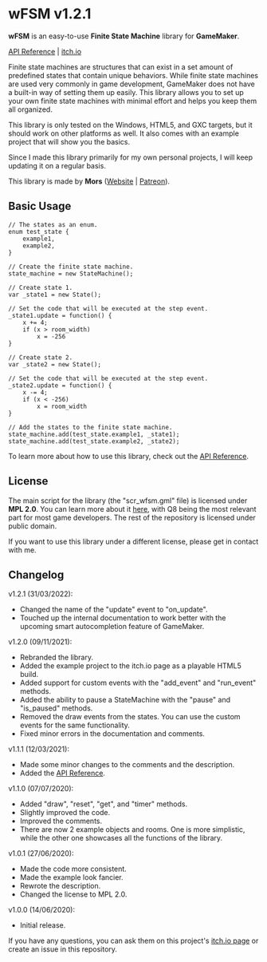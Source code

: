 # wFSM v1.2.1

**wFSM** is an easy-to-use **Finite State Machine** library for **GameMaker**.

[API Reference](https://github.com/MorsGames/wFSM/wiki) | [itch.io](https://mors-games.itch.io/wFSM)

Finite state machines are structures that can exist in a set amount of predefined states that contain unique behaviors. While finite state machines are used very commonly in game development, GameMaker does not have a built-in way of setting them up easily. This library allows you to set up your own finite state machines with minimal effort and helps you keep them all organized.

This library is only tested on the Windows, HTML5, and GXC targets, but it should work on other platforms as well. It also comes with an example project that will show you the basics.

Since I made this library primarily for my own personal projects, I will keep updating it on a regular basis.

This library is made by **Mors** ([Website](http://mors-games.com) | [Patreon](https://www.patreon.com/MorsGames)).


## Basic Usage

```gml
// The states as an enum.
enum test_state {
	example1,
	example2,
}

// Create the finite state machine.
state_machine = new StateMachine();

// Create state 1.
var _state1 = new State();

// Set the code that will be executed at the step event.
_state1.update = function() {
	x += 4;
	if (x > room_width)
		x = -256
}

// Create state 2.
var _state2 = new State();

// Set the code that will be executed at the step event.
_state2.update = function() {
	x -= 4;
	if (x < -256)
		x = room_width
}

// Add the states to the finite state machine.
state_machine.add(test_state.example1, _state1);
state_machine.add(test_state.example2, _state2);
```

To learn more about how to use this library, check out the [API Reference](https://github.com/MorsGames/wFSM/wiki).


## License
The main script for the library (the "scr_wfsm.gml" file) is licensed under **MPL 2.0**. You can learn more about it [here](https://www.mozilla.org/en-US/MPL/2.0/FAQ/), with Q8 being the most relevant part for most game developers. The rest of the repository is licensed under public domain.

If you want to use this library under a different license, please get in contact with me.


## Changelog
v1.2.1 (31/03/2022):
- Changed the name of the "update" event to "on_update".
- Touched up the internal documentation to work better with the upcoming smart autocompletion feature of GameMaker.

v1.2.0 (09/11/2021):
- Rebranded the library.
- Added the example project to the itch.io page as a playable HTML5 build.
- Added support for custom events with the "add_event" and "run_event" methods.
- Added the ability to pause a StateMachine with the "pause" and "is_paused" methods.
- Removed the draw events from the states. You can use the custom events for the same functionality.
- Fixed minor errors in the documentation and comments.

v1.1.1 (12/03/2021):
- Made some minor changes to the comments and the description.
- Added the [API Reference](https://github.com/MorsGames/wFSM/wiki).

v1.1.0 (07/07/2020):
- Added "draw", "reset", "get", and "timer" methods.
- Slightly improved the code.
- Improved the comments.
- There are now 2 example objects and rooms. One is more simplistic, while the other one showcases all the functions of the library.

v1.0.1 (27/06/2020):
- Made the code more consistent.
- Made the example look fancier.
- Rewrote the description.
- Changed the license to MPL 2.0.

v1.0.0 (14/06/2020):
- Initial release.

If you have any questions, you can ask them on this project's [itch.io page](https://mors-games.itch.io/wFSM) or create an issue in this repository.
